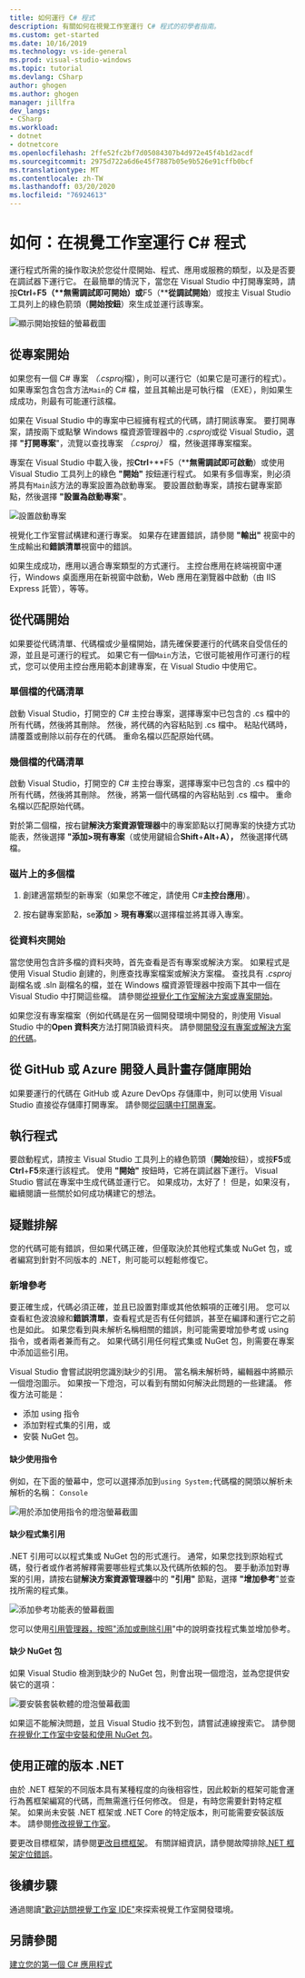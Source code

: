 ```yaml
---
title: 如何運行 C# 程式
description: 有關如何在視覺工作室運行 C# 程式的初學者指南。
ms.custom: get-started
ms.date: 10/16/2019
ms.technology: vs-ide-general
ms.prod: visual-studio-windows
ms.topic: tutorial
ms.devlang: CSharp
author: ghogen
ms.author: ghogen
manager: jillfra
dev_langs:
- CSharp
ms.workload:
- dotnet
- dotnetcore
ms.openlocfilehash: 2ffe52fc2bf7d05084307b4d972e45f4b1d2acdf
ms.sourcegitcommit: 2975d722a6d6e45f7887b05e9b526e91cffb0bcf
ms.translationtype: MT
ms.contentlocale: zh-TW
ms.lasthandoff: 03/20/2020
ms.locfileid: "76924613"
---
```

# <a name="how-to-run-a-c-program-in-visual-studio"></a>如何：在視覺工作室運行 C# 程式

運行程式所需的操作取決於您從什麼開始、程式、應用或服務的類型，以及是否要在調試器下運行它。 在最簡單的情況下，當您在 Visual Studio 中打開專案時，請按**Ctrl**+**F5（****無需調試即可開始**）或**F5（****從調試開始**）或按主 Visual Studio 工具列上的綠色箭頭（**開始按鈕**）來生成並運行該專案。

![顯示開始按鈕的螢幕截圖](media/vs-start-button.png)

## <a name="starting-from-a-project"></a>從專案開始

如果您有一個 C# 專案 *（.csproj*檔），則可以運行它（如果它是可運行的程式）。 如果專案包含包含方法`Main`的 C# 檔，並且其輸出是可執行檔 （EXE），則如果生成成功，則最有可能運行該檔。

如果在 Visual Studio 中的專案中已經擁有程式的代碼，請打開該專案。 要打開專案，請按兩下或點擊 Windows 檔資源管理器中的 *.csproj*或從 Visual Studio，選擇 **"打開專案**"，流覽以查找專案 *（.csproj）* 檔，然後選擇專案檔案。

專案在 Visual Studio 中載入後，按**Ctrl**+**F5（****無需調試即可啟動**）或使用 Visual Studio 工具列上的綠色 **"開始"** 按鈕運行程式。  如果有多個專案，則必須將具有`Main`該方法的專案設置為啟動專案。 要設置啟動專案，請按右鍵專案節點，然後選擇 **"設置為啟動專案**"。

![設置啟動專案](media/set-as-startup-project.png)

視覺化工作室嘗試構建和運行專案。  如果存在建置錯誤，請參閱 **"輸出"** 視窗中的生成輸出和**錯誤清單**視窗中的錯誤。

如果生成成功，應用以適合專案類型的方式運行。 主控台應用在終端視窗中運行，Windows 桌面應用在新視窗中啟動，Web 應用在瀏覽器中啟動（由 IIS Express 託管），等等。

## <a name="starting-from-code"></a>從代碼開始

如果要從代碼清單、代碼檔或少量檔開始，請先確保要運行的代碼來自受信任的源，並且是可運行的程式。 如果它有一個`Main`方法，它很可能被用作可運行的程式，您可以使用主控台應用範本創建專案，在 Visual Studio 中使用它。

### <a name="code-listing-for-a-single-file"></a>單個檔的代碼清單

啟動 Visual Studio，打開空的 C# 主控台專案，選擇專案中已包含的 .cs 檔中的所有代碼，然後將其刪除。 然後，將代碼的內容粘貼到 .cs 檔中。 粘貼代碼時，請覆蓋或刪除以前存在的代碼。 重命名檔以匹配原始代碼。

### <a name="code-listings-for-a-few-files"></a>幾個檔的代碼清單

啟動 Visual Studio，打開空的 C# 主控台專案，選擇專案中已包含的 .cs 檔中的所有代碼，然後將其刪除。 然後，將第一個代碼檔的內容粘貼到 .cs 檔中。 重命名檔以匹配原始代碼。 

對於第二個檔，按右鍵**解決方案資源管理器**中的專案節點以打開專案的快捷方式功能表，然後選擇 **"添加>現有專案**（或使用鍵組合**Shift**+**Alt**+**A），** 然後選擇代碼檔。

### <a name="multiple-files-on-disk"></a>磁片上的多個檔

1. 創建適當類型的新專案（如果您不確定，請使用 C#**主控台應用**）。

2. 按右鍵專案節點，se**添加** > **現有專案**以選擇檔並將其導入專案。  

### <a name="starting-from-a-folder"></a>從資料夾開始

當您使用包含許多檔的資料夾時，首先查看是否有專案或解決方案。  如果程式是使用 Visual Studio 創建的，則應查找專案檔案或解決方案檔。 查找具有 *.csproj*副檔名或 .sln 副檔名的檔，並在 Windows 檔資源管理器中按兩下其中一個在 Visual Studio 中打開這些檔。 請參閱[從視覺化工作室解決方案或專案開始](#starting-from-a-project)。

如果您沒有專案檔案（例如代碼是在另一個開發環境中開發的，則使用 Visual Studio 中的**Open 資料夾**方法打開頂級資料夾。 請參閱[開發沒有專案或解決方案的代碼](../../ide/develop-code-in-visual-studio-without-projects-or-solutions.md)。

## <a name="starting-from-a-github-or-azure-devops-repo"></a>從 GitHub 或 Azure 開發人員計畫存儲庫開始

如果要運行的代碼在 GitHub 或 Azure DevOps 存儲庫中，則可以使用 Visual Studio 直接從存儲庫打開專案。 請參閱[從回購中打開專案](../tutorial-open-project-from-repo.md)。

## <a name="run-the-program"></a>執行程式

要啟動程式，請按主 Visual Studio 工具列上的綠色箭頭（**開始**按鈕），或按**F5**或**Ctrl**+**F5**來運行該程式。 使用 **"開始"** 按鈕時，它將在調試器下運行。  Visual Studio 嘗試在專案中生成代碼並運行它。  如果成功，太好了！ 但是，如果沒有，繼續閱讀一些關於如何成功構建它的想法。

## <a name="troubleshooting"></a>疑難排解

您的代碼可能有錯誤，但如果代碼正確，但僅取決於其他程式集或 NuGet 包，或者編寫到針對不同版本的 .NET，則可能可以輕鬆修復它。

### <a name="add-references"></a>新增參考

要正確生成，代碼必須正確，並且已設置對庫或其他依賴項的正確引用。 您可以查看紅色波浪線和**錯誤清單**，查看程式是否有任何錯誤，甚至在編譯和運行它之前也是如此。 如果您看到與未解析名稱相關的錯誤，則可能需要增加參考或 using 指令，或者兩者兼而有之。 如果代碼引用任何程式集或 NuGet 包，則需要在專案中添加這些引用。

Visual Studio 會嘗試説明您識別缺少的引用。 當名稱未解析時，編輯器中將顯示一個燈泡圖示。 如果按一下燈泡，可以看到有關如何解決此問題的一些建議。 修復方法可能是：

- 添加 using 指令
- 添加對程式集的引用，或
- 安裝 NuGet 包。

#### <a name="missing-using-directive"></a>缺少使用指令

例如，在下面的螢幕中，您可以選擇添加到`using System;`代碼檔的開頭以解析未解析的名稱： `Console`

![用於添加使用指令的燈泡螢幕截圖](media/name-does-not-exist2.png)

#### <a name="missing-assembly-reference"></a>缺少程式集引用

.NET 引用可以以程式集或 NuGet 包的形式進行。 通常，如果您找到原始程式碼，發行者或作者將解釋需要哪些程式集以及代碼所依賴的包。 要手動添加對專案的引用，請按右鍵**解決方案資源管理器**中的 **"引用"** 節點，選擇 **"增加參考**"並查找所需的程式集。

![添加參考功能表的螢幕截圖](media/add-reference.png)

您可以使用[引用管理器，按照"添加或刪除引用](../../ide/how-to-add-or-remove-references-by-using-the-reference-manager.md)"中的說明查找程式集並增加參考。

#### <a name="missing-nuget-package"></a>缺少 NuGet 包

如果 Visual Studio 檢測到缺少的 NuGet 包，則會出現一個燈泡，並為您提供安裝它的選項：

![要安裝套裝軟體的燈泡螢幕截圖](media/lightbulb-add-package.png)

如果這不能解決問題，並且 Visual Studio 找不到包，請嘗試連線搜索它。 請參閱[在視覺化工作室中安裝和使用 NuGet 包](/nuget/quickstart/install-and-use-a-package-in-visual-studio)。

## <a name="use-the-right-version-of-net"></a>使用正確的版本 .NET

由於 .NET 框架的不同版本具有某種程度的向後相容性，因此較新的框架可能會運行為舊框架編寫的代碼，而無需進行任何修改。 但是，有時您需要針對特定框架。 如果尚未安裝 .NET 框架或 .NET Core 的特定版本，則可能需要安裝該版本。 請參閱[修改視覺工作室](../../install/modify-visual-studio.md)。

要更改目標框架，請參閱[更改目標框架](../../ide/visual-studio-multi-targeting-overview.md#select-a-target-framework-version)。 有關詳細資訊，請參閱故障排除[.NET 框架定位錯誤](../../msbuild/troubleshooting-dotnet-framework-targeting-errors.md)。

## <a name="next-steps"></a>後續步驟

通過閱讀["歡迎訪問視覺工作室 IDE"](../visual-studio-ide.md)來探索視覺工作室開發環境。

## <a name="see-also"></a>另請參閱

[建立您的第一個 C# 應用程式](tutorial-console.md)
